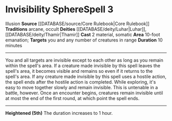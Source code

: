 ﻿---
actions: '[two-actions]'
area: 10-foot emanation
component:
- Material
- Somatic
deity:
- '[[DATABASE/deity/Luhar|Luhar]]'
- '[[DATABASE/deity/Thamir|Thamir]]'
duration: 10 minutes
heighten: 5th
heighten_level: 3, 5
id: '165'
level: '3'
name: Invisibility Sphere
rarity: Common
school: Illusion
source: '[[DATABASE/source/Core Rulebook|Core Rulebook]]'
target: you and any number of creatures in range
tradition:
- Arcane
- Occult
trait:
- '[[DATABASE/trait/Illusion|Illusion]]'
type: Spell

---
# Invisibility Sphere<span class="item-type">Spell 3</span>

<span class="item-trait">Illusion</span>
**Source** [[DATABASE/source/Core Rulebook|Core Rulebook]] 
**Traditions** arcane, occult
**Deities** [[DATABASE/deity/Luhar|Luhar]], [[DATABASE/deity/Thamir|Thamir]]
**Cast** <span class="action-icon">2</span> material, somatic
**Area** 10-foot emanation; **Targets** you and any number of creatures in range
**Duration** 10 minutes

---
You and all targets are invisible except to each other as long as you remain within the spell's area. If a creature made invisible by this spell leaves the spell's area, it becomes visible and remains so even if it returns to the spell's area. If any creature made invisible by this spell uses a hostile action, the spell ends after the hostile action is completed.
 While exploring, it's easy to move together slowly and remain invisible. This is untenable in a battle, however. Once an encounter begins, creatures remain invisible until at most the end of the first round, at which point the spell ends.

---
**Heightened (5th)** The duration increases to 1 hour.